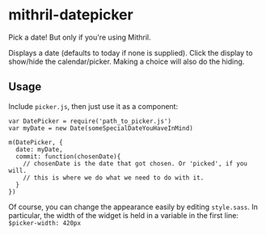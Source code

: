 # mithril-datepicker
Pick a date! But only if you're using Mithril.

Displays a date (defaults to today if none is supplied). Click the display to show/hide the calendar/picker. Making a choice will also do the hiding.

## Usage
Include ```picker.js```, then just use it as a component:

```
var DatePicker = require('path_to_picker.js')
var myDate = new Date(someSpecialDateYouHaveInMind)

m(DatePicker, {
  date: myDate,
  commit: function(chosenDate){
    // chosenDate is the date that got chosen. Or 'picked', if you will.
    // this is where we do what we need to do with it.
  }
})
```

Of course, you can change the appearance easily by editing ```style.sass```. In particular, the width of the widget is held in a variable in the first line: ```$picker-width: 420px```
